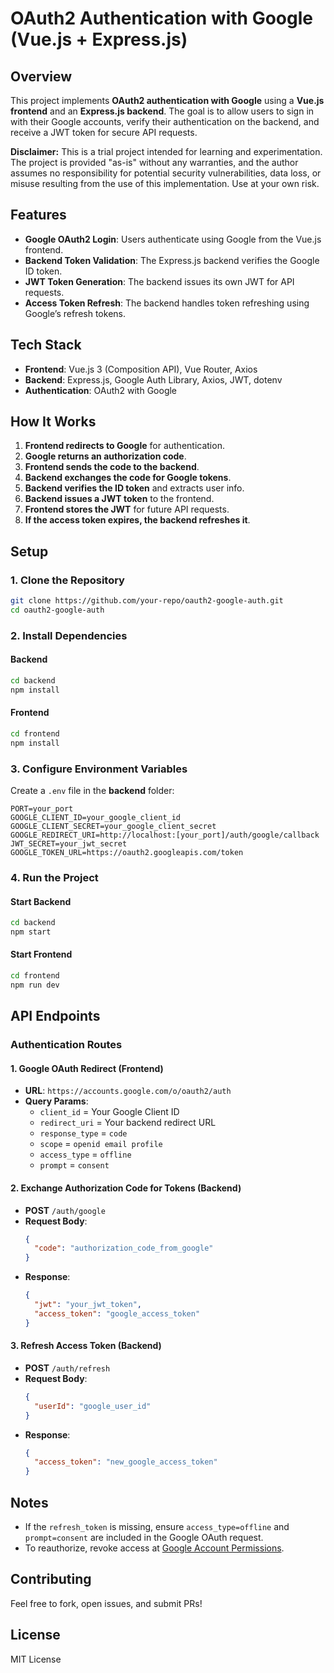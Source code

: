 # OAuth2 Authentication with Google (Vue.js + Express.js)

## Overview
This project implements **OAuth2 authentication with Google** using a **Vue.js frontend** and an **Express.js backend**. The goal is to allow users to sign in with their Google accounts, verify their authentication on the backend, and receive a JWT token for secure API requests.

**Disclaimer:** This is a trial project intended for learning and experimentation. The project is provided "as-is" without any warranties, and the author assumes no responsibility for potential security vulnerabilities, data loss, or misuse resulting from the use of this implementation. Use at your own risk.

## Features
- **Google OAuth2 Login**: Users authenticate using Google from the Vue.js frontend.
- **Backend Token Validation**: The Express.js backend verifies the Google ID token.
- **JWT Token Generation**: The backend issues its own JWT for API requests.
- **Access Token Refresh**: The backend handles token refreshing using Google’s refresh tokens.

## Tech Stack
- **Frontend**: Vue.js 3 (Composition API), Vue Router, Axios
- **Backend**: Express.js, Google Auth Library, Axios, JWT, dotenv
- **Authentication**: OAuth2 with Google

## How It Works
1. **Frontend redirects to Google** for authentication.
2. **Google returns an authorization code**.
3. **Frontend sends the code to the backend**.
4. **Backend exchanges the code for Google tokens**.
5. **Backend verifies the ID token** and extracts user info.
6. **Backend issues a JWT token** to the frontend.
7. **Frontend stores the JWT** for future API requests.
8. **If the access token expires, the backend refreshes it**.

## Setup
### 1. Clone the Repository
```sh
git clone https://github.com/your-repo/oauth2-google-auth.git
cd oauth2-google-auth
```

### 2. Install Dependencies
#### Backend
```sh
cd backend
npm install
```
#### Frontend
```sh
cd frontend
npm install
```

### 3. Configure Environment Variables
Create a `.env` file in the **backend** folder:
```env
PORT=your_port
GOOGLE_CLIENT_ID=your_google_client_id
GOOGLE_CLIENT_SECRET=your_google_client_secret
GOOGLE_REDIRECT_URI=http://localhost:[your_port]/auth/google/callback
JWT_SECRET=your_jwt_secret
GOOGLE_TOKEN_URL=https://oauth2.googleapis.com/token
```

### 4. Run the Project
#### Start Backend
```sh
cd backend
npm start
```
#### Start Frontend
```sh
cd frontend
npm run dev
```

## API Endpoints
### **Authentication Routes**
#### 1. Google OAuth Redirect (Frontend)
- **URL**: `https://accounts.google.com/o/oauth2/auth`
- **Query Params**:
  - `client_id` = Your Google Client ID
  - `redirect_uri` = Your backend redirect URL
  - `response_type` = `code`
  - `scope` = `openid email profile`
  - `access_type` = `offline`
  - `prompt` = `consent`

#### 2. Exchange Authorization Code for Tokens (Backend)
- **POST** `/auth/google`
- **Request Body**:
  ```json
  {
    "code": "authorization_code_from_google"
  }
  ```
- **Response**:
  ```json
  {
    "jwt": "your_jwt_token",
    "access_token": "google_access_token"
  }
  ```

#### 3. Refresh Access Token (Backend)
- **POST** `/auth/refresh`
- **Request Body**:
  ```json
  {
    "userId": "google_user_id"
  }
  ```
- **Response**:
  ```json
  {
    "access_token": "new_google_access_token"
  }
  ```

## Notes
- If the `refresh_token` is missing, ensure `access_type=offline` and `prompt=consent` are included in the Google OAuth request.
- To reauthorize, revoke access at [Google Account Permissions](https://myaccount.google.com/permissions).

## Contributing
Feel free to fork, open issues, and submit PRs!

## License
MIT License

